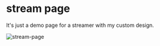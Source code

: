 # stream page

It's just a demo page for a streamer with my custom design.

![stream-page](/source/readme.gif)